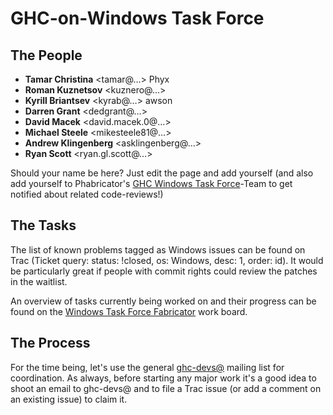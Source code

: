 # GHC-on-Windows Task Force


## The People


- **Tamar Christina** \<tamar@…\> Phyx
- **Roman Kuznetsov** \<kuznero@…\>
- **Kyrill Briantsev** \<kyrab@…\> awson
- **Darren Grant** \<dedgrant@…\>
- **David Macek** \<david.macek.0@…\>
- **Michael Steele** \<mikesteele81@…\>
- **Andrew Klingenberg** \<asklingenberg@…\>
- **Ryan Scott** \<ryan.gl.scott@…\>


Should your name be here? Just edit the page and add yourself 
(and also add yourself to Phabricator's [
GHC Windows Task Force](https://phabricator.haskell.org/project/view/11/)-Team to get notified about related code-reviews!)


## The Tasks



The list of known problems tagged as Windows issues can be found on Trac
(Ticket query: status: !closed, os: Windows, desc: 1,
order: id). It would be particularly great if people with commit rights could review the patches in the waitlist.



An overview of tasks currently being worked on and their progress can be found on the [
Windows Task Force Fabricator](https://phabricator.haskell.org/project/board/11/) work board.


## The Process



For the time being, let's use the general [
ghc-devs@](http://www.haskell.org/pipermail/ghc-devs/) mailing list for coordination. As always, before starting any major work it's a good idea to shoot an email to ghc-devs@ and to file a Trac issue (or add a comment on an existing issue) to claim it.


